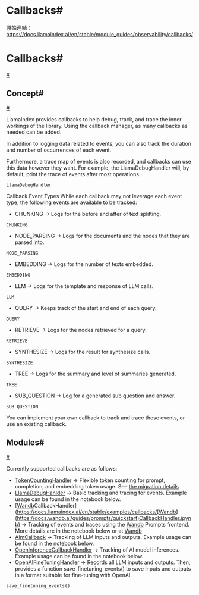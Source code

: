 # Callbacks#

原始連結：https://docs.llamaindex.ai/en/stable/module_guides/observability/callbacks/

# Callbacks#

[#](https://docs.llamaindex.ai/en/stable/module_guides/observability/callbacks/#callbacks)

## Concept#

[#](https://docs.llamaindex.ai/en/stable/module_guides/observability/callbacks/#concept)

LlamaIndex provides callbacks to help debug, track, and trace the inner workings of the library.
Using the callback manager, as many callbacks as needed can be added.

In addition to logging data related to events, you can also track the duration and number of occurrences
of each event.

Furthermore, a trace map of events is also recorded, and callbacks can use this data
however they want. For example, the LlamaDebugHandler will, by default, print the trace of events
after most operations.

```
LlamaDebugHandler
```

Callback Event Types
While each callback may not leverage each event type, the following events are available to be tracked:

- CHUNKING -> Logs for the before and after of text splitting.
```
CHUNKING
```

- NODE_PARSING -> Logs for the documents and the nodes that they are parsed into.
```
NODE_PARSING
```

- EMBEDDING -> Logs for the number of texts embedded.
```
EMBEDDING
```

- LLM -> Logs for the template and response of LLM calls.
```
LLM
```

- QUERY -> Keeps track of the start and end of each query.
```
QUERY
```

- RETRIEVE -> Logs for the nodes retrieved for a query.
```
RETRIEVE
```

- SYNTHESIZE -> Logs for the result for synthesize calls.
```
SYNTHESIZE
```

- TREE -> Logs for the summary and level of summaries generated.
```
TREE
```

- SUB_QUESTION -> Log for a generated sub question and answer.
```
SUB_QUESTION
```

You can implement your own callback to track and trace these events, or use an existing callback.

## Modules#

[#](https://docs.llamaindex.ai/en/stable/module_guides/observability/callbacks/#modules)

Currently supported callbacks are as follows:

- [TokenCountingHandler](https://docs.llamaindex.ai/en/stable/examples/callbacks/TokenCountingHandler.ipynb) -> Flexible token counting for prompt, completion, and embedding token usage. See [the migration details](https://docs.llamaindex.ai/en/stable/module_guides/observability/callbacks/token_counting_migration/)
- [LlamaDebugHanlder](https://docs.llamaindex.ai/en/stable/examples/callbacks/LlamaDebugHandler.ipynb) -> Basic tracking and tracing for events. Example usage can be found in the notebook below.
- [[Wandb](https://docs.wandb.ai/guides/prompts/quickstart)CallbackHandler](https://docs.llamaindex.ai/en/stable/examples/callbacks/[Wandb](https://docs.wandb.ai/guides/prompts/quickstart)CallbackHandler.ipynb) -> Tracking of events and traces using the [Wandb](https://docs.wandb.ai/guides/prompts/quickstart) Prompts frontend. More details are in the notebook below or at [Wandb](https://docs.wandb.ai/guides/prompts/quickstart)
- [AimCallback](https://docs.llamaindex.ai/en/stable/examples/callbacks/AimCallback.ipynb) -> Tracking of LLM inputs and outputs. Example usage can be found in the notebook below.
- [OpenInferenceCallbackHandler](https://docs.llamaindex.ai/en/stable/examples/callbacks/OpenInferenceCallback.ipynb) -> Tracking of AI model inferences. Example usage can be found in the notebook below.
- [OpenAIFineTuningHandler](https://github.com/jerryjliu/llama_index/blob/main/experimental/openai_fine_tuning/openai_fine_tuning.ipynb) -> Records all LLM inputs and outputs. Then, provides a function save_finetuning_events() to save inputs and outputs in a format suitable for fine-tuning with OpenAI.
```
save_finetuning_events()
```

